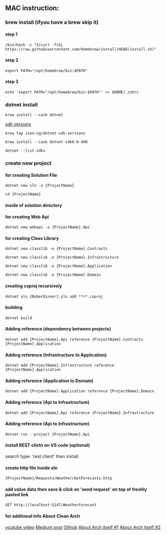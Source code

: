 ## MAC instruction:
### brew install (ifyou have a brew skip it)
#### step 1 
```shell
/bin/bash -c "$(curl -fsSL https://raw.githubusercontent.com/Homebrew/install/HEAD/install.sh)"
```
#### step 2 
```shell
export PATH="/opt/homebrew/bin:$PATH"
```
#### step 3 
```shell
echo 'export PATH="/opt/homebrew/bin:$PATH"' >> $HOME/.zshrc
```

### dotnet install
```shell
brew install --cask dotnet
```
[sdk versions](https://github.com/isen-ng/homebrew-dotnet-sdk-versions) 
```shell
brew tap isen-ng/dotnet-sdk-versions
```
```shell
brew install --cask dotnet-sdk6-0-400
```
```shell
dotnet --list-sdks
```

### create new project
#### for creating Solution File 
```shell
dotnet new sln -o {ProjectName}
```

```shell
cd {ProjectName}
```
#### inside of solution directory
#### for creating Web Api 
```shell
dotnet new webapi -o {ProjectName}.Api
```

#### for creating Class Library 
```shell
dotnet new classlib -o {ProjectName}.Contracts
```
```shell
dotnet new classlib -o {ProjectName}.Infrastructure
```
```shell
dotnet new classlib -o {ProjectName}.Application
```
```shell
dotnet new classlib -o {ProjectName}.Domain
```

#### creating csproj recursively
```shell
dotnet sln {BuberDinner}.sln add **/*.csproj
```

#### building
```shell
dotnet build
```

#### Adding reference (dependency between projects)
```shell
dotnet add {ProjectName}.Api reference {ProjectName}.Contracts {ProjectName}.Application 
```
#### Adding reference (Infrastructure to Application)
```shell
dotnet add {ProjectName}.Infrastructure reference {ProjectName}.Application 
```
#### Adding reference (Application to Domain)
```shell
dotnet add {ProjectName}.Application reference {ProjectName}.Domain 
```
#### Adding reference (Api to Infrastructure)
```shell
dotnet add {ProjectName}.Api reference {ProjectName}.Infrastructure 
```
#### Adding reference (Api to Infrastructure)
```shell
dotnet run --project {ProjectName}.Api
```
#### install REST clietn on VS code (optional)
search type: 'rest client' then install

#### create http file inside sln
```shell
{ProjectName}/Requests/Weather/GetForecasts.http
```

#### add value data then save & click on 'send request' on top of freshly pasted link
```shell
GET http://localhost:5147/WeatherForecast
```

#### for addtional info About Clean Arch
[youtube video](https://www.youtube.com/watch?v=fhM0V2N1GpY)
[Medium post](https://medium.com/c-sharp-progarmming/building-clean-architecture-application-using-asp-net-core-web-api-and-angular-11-backend-81b57c315dfa)
[Github](https://github.com/iayti/CleanArchitecture)
[About Arch itself #1](https://www.c-sharpcorner.com/article/clean-architecture-in-asp-net-core-web-api/)
[About Arch itself #2](https://www.c-sharpcorner.com/article/clean-architecture-with-asp-net-core-webapi/)